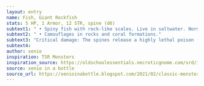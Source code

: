 ```yaml
---
layout: entry 
name: Fish, Giant Rockfish
stats: 5 HP, 1 Armor, 12 STR, spine (d6)
subtext1: " • Spiny fish with rock-like scales. Live in saltwater. Normally passive, but attacks if disturbed."
subtext2: " • Camouflages in rocks and coral formations."
subtext3: "Critical damage: The spines release a highly lethal poison (d4 extra STR damage)."
subtext4: 
author: xenio
inspiration: TSR Monsters
inspiration_source: https://oldschoolessentials.necroticgnome.com/srd/index.php/Monster_Descriptions
source: xenio in a bottle
source_url: https://xenioinabottle.blogspot.com/2021/02/classic-monsters-for-cairnito-part-1.html
---
```

